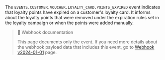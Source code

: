 The `EVENTS.CUSTOMER.VOUCHER.LOYALTY_CARD.POINTS_EXPIRED` event indicates that loyalty points have expired on a customer's loyalty card. It informs about the loyalty points that were removed under the expiration rules set in the loyalty campaign or when the points were added manually.

> 📘 Webhook documentation
>
> This page documents only the event. If you need more details about the webhook payload data that includes this event, go to [Webhook v2024-01-01](ref:introduction-to-webhooks "Introduction to webhooks v2024-01-01") page.